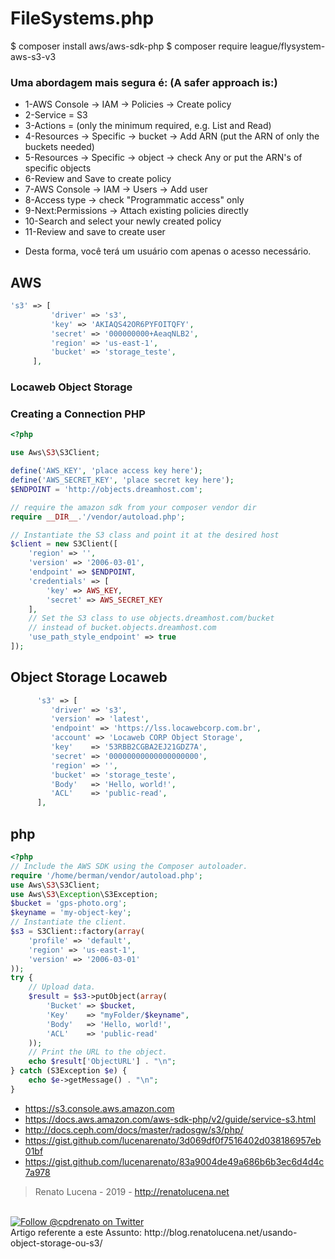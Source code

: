 # FileSystems.php

$ composer install aws/aws-sdk-php
$ composer require league/flysystem-aws-s3-v3

### Uma abordagem mais segura é: (A safer approach is:)
* 1-AWS Console -> IAM -> Policies -> Create policy
* 2-Service = S3
* 3-Actions = (only the minimum required, e.g. List and Read)
* 4-Resources -> Specific -> bucket -> Add ARN (put the ARN of only the buckets needed)
* 5-Resources -> Specific -> object -> check Any or put the ARN's of specific objects
* 6-Review and Save to create policy
* 7-AWS Console -> IAM -> Users -> Add user
* 8-Access type -> check "Programmatic access" only
* 9-Next:Permissions -> Attach existing policies directly
* 10-Search and select your newly created policy
* 11-Review and save to create user
- Desta forma, você terá um usuário com apenas o acesso necessário.

## AWS
```php
's3' => [
         'driver' => 's3',
         'key' => 'AKIAQS42OR6PYFOITQFY',
         'secret' => '000000000+AeaqNLB2',
         'region' => 'us-east-1',
         'bucket' => 'storage_teste',
     ],
```

### Locaweb Object Storage
### Creating a Connection PHP
```php
<?php

use Aws\S3\S3Client;

define('AWS_KEY', 'place access key here');
define('AWS_SECRET_KEY', 'place secret key here');
$ENDPOINT = 'http://objects.dreamhost.com';

// require the amazon sdk from your composer vendor dir
require __DIR__.'/vendor/autoload.php';

// Instantiate the S3 class and point it at the desired host
$client = new S3Client([
    'region' => '',
    'version' => '2006-03-01',
    'endpoint' => $ENDPOINT,
    'credentials' => [
        'key' => AWS_KEY,
        'secret' => AWS_SECRET_KEY
    ],
    // Set the S3 class to use objects.dreamhost.com/bucket
    // instead of bucket.objects.dreamhost.com
    'use_path_style_endpoint' => true
]);
```

## Object Storage Locaweb 
```php
      's3' => [
         'driver' => 's3',
         'version' => 'latest',
         'endpoint' => 'https://lss.locawebcorp.com.br',
         'account' => 'Locaweb CORP Object Storage',
         'key'    => '53RBB2CGBA2EJ21GDZ7A',
         'secret' => '00000000000000000000',
         'region' => '',
         'bucket' => 'storage_teste',
         'Body'   => 'Hello, world!',
         'ACL'    => 'public-read',
      ],
```

## php

```php
<?php
// Include the AWS SDK using the Composer autoloader.
require '/home/berman/vendor/autoload.php';
use Aws\S3\S3Client;
use Aws\S3\Exception\S3Exception;
$bucket = 'gps-photo.org';
$keyname = 'my-object-key';
// Instantiate the client.
$s3 = S3Client::factory(array(
    'profile' => 'default',
    'region' => 'us-east-1',
    'version' => '2006-03-01'
));
try {
    // Upload data.
    $result = $s3->putObject(array(
        'Bucket' => $bucket,
        'Key'    => "myFolder/$keyname",
        'Body'   => 'Hello, world!',
        'ACL'    => 'public-read'
    ));
    // Print the URL to the object.
    echo $result['ObjectURL'] . "\n";
} catch (S3Exception $e) {
    echo $e->getMessage() . "\n";
}
```

- https://s3.console.aws.amazon.com
- https://docs.aws.amazon.com/aws-sdk-php/v2/guide/service-s3.html
- http://docs.ceph.com/docs/master/radosgw/s3/php/
- https://gist.github.com/lucenarenato/3d069df0f7516402d038186957eb01bf
- https://gist.github.com/lucenarenato/83a9004de49a686b6b3ec6d4d4c7a978

> Renato Lucena - 2019 - http://renatolucena.net
<br>
<a href="https://twitter.com/cpdrenato"><img src="https://img.shields.io/twitter/url/http/shields.io.svg" alt="Follow @cpdrenato on Twitter"></img></a>
<br>
Artigo referente a este Assunto: http://blog.renatolucena.net/usando-object-storage-ou-s3/
